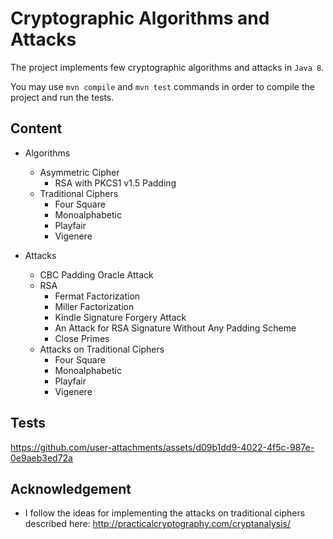 # Cryptographic Algorithms and Attacks

The project implements few cryptographic algorithms and attacks in ``Java 8``.

You may use ``mvn compile`` and ``mvn test`` 
commands in order to compile the project and run the tests.

## Content

- Algorithms
    - Asymmetric Cipher
        - RSA with PKCS1 v1.5 Padding
    - Traditional Ciphers
        - Four Square
        - Monoalphabetic
        - Playfair
        - Vigenere


- Attacks
    - CBC Padding Oracle Attack
    - RSA
        - Fermat Factorization
        - Miller Factorization
        - Kindle Signature Forgery Attack
        - An Attack for RSA Signature Without Any Padding Scheme
        - Close Primes
    - Attacks on Traditional Ciphers
        - Four Square
        - Monoalphabetic
        - Playfair
        - Vigenere

## Tests
https://github.com/user-attachments/assets/d09b1dd9-4022-4f5c-987e-0e9aeb3ed72a

## Acknowledgement
- I follow the ideas for implementing the attacks on traditional ciphers described here: http://practicalcryptography.com/cryptanalysis/
